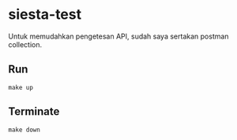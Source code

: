 # siesta-test
Untuk memudahkan pengetesan API, sudah saya sertakan postman collection.

## Run 

    make up

## Terminate

    make down